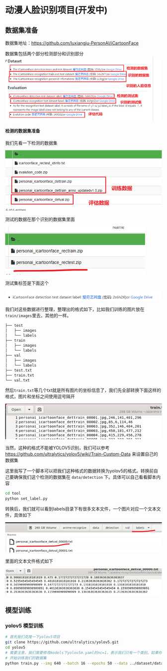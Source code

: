 # 动漫人脸识别项目(开发中)

## 数据集准备

数据集地址：https://github.com/luxiangju-PersonAI/iCartoonFace

数据集包括两个部分检测部分和识别部分
![](.readme_images/094a165e.png)

#### 检测的数据集准备
我们先看一下检测的数据集

![](.readme_images/ef963336.png)

测试的数据在那个识别的数据集里面

![](.readme_images/9f909c0e.png)

测试集标签是下面这个

![](.readme_images/35bd1fab.png)

我们对这些数据进行整理，整理出的格式如下，比如我们训练的图片放在`train/images`里去，其他的一样。
```
├── test
│   ├── images
│   └── labels
├── train
│   ├── images
│   └── labels
├── val
│   ├── images
│   └── labels
├── test.txt
├── train.txt
└── val.txt
```
然后`train.txt`等几个txt就是所有图片的坐标信息了，我们先全部转换下面这样的格式，图片和坐标之间使用逗号隔开

![](.readme_images/fb3fb0b0.png)

当然，这种的格式不能被YOLOV5识别，我们可以参考 https://github.com/ultralytics/yolov5/wiki/Train-Custom-Data 来设置自己的数据集

这里我写了一个脚本可以把我们这种格式的数据转换为yolov5的格式。转换前自己要确保我们这个检测的数据集在 `data/detection` 下。具体可以自己看看脚本内容
```bash
cd tool
python set_label.py
```

转换后，我们就可以看到labels目录下有很多文本文件，一个图片对应一个文本文件，具体如下

![](.readme_images/77d41ec7.png)

里面的文本文件格式如下

![](.readme_images/ad38db17.png)


## 模型训练

### yolov5 模型训练
```bash
# 首先我们克隆一下yolov5项目
git clone https://github.com/ultralytics/yolov5.git
cd yolov5
# 需要注意，我们需要修改models下yolov5m.yaml的nc=1，表示我们只有一个类别。如果你选择的其他模型，也是一样的
# 开始训练我们的数据集
python train.py --img 640 --batch 16 --epochs 50 --data ../dataset/dataset.yaml --weights yolov5m.pt
```
